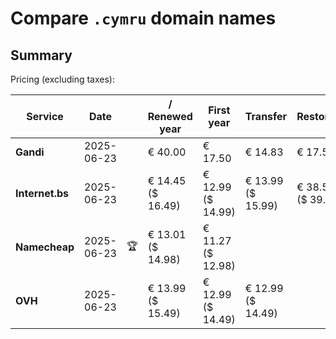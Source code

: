 # Compare `.cymru` domain names

## Summary

Pricing (excluding taxes):

| Service | Date |  | / Renewed year | First year | Transfer | Restoration |
|--|--|--|--|--|--|--|
| **Gandi** | 2025-06-23 |  | € 40.00 | € 17.50 | € 14.83 | € 17.50 |
| **Internet.bs** | 2025-06-23 |  | € 14.45<br>($ 16.49) | € 12.99<br>($ 14.99) | € 13.99<br>($ 15.99) | € 38.59<br>($ 39.59) |
| **Namecheap** | 2025-06-23 | 🏆 | € 13.01<br>($ 14.98) | € 11.27<br>($ 12.98) |  |  |
| **OVH** | 2025-06-23 |  | € 13.99<br>($ 15.49) | € 12.99<br>($ 14.49) | € 12.99<br>($ 14.49) |  |
